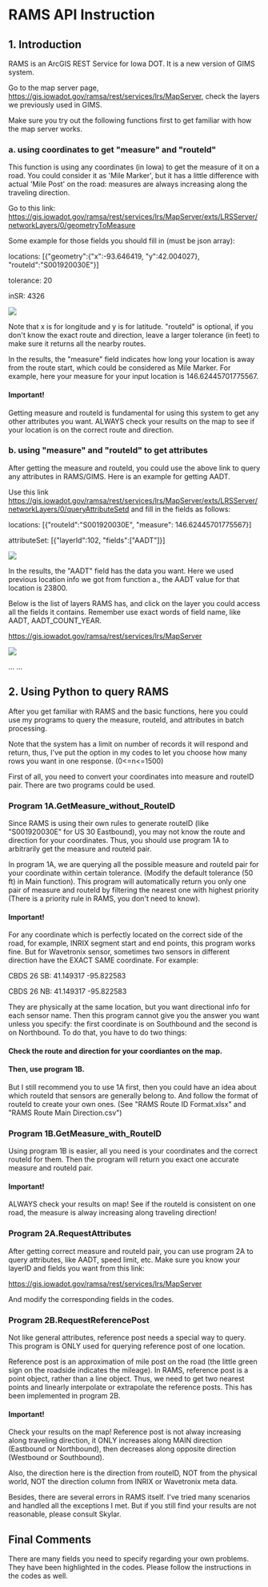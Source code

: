 # RAMS API Instruction

## 1. Introduction

RAMS is an ArcGIS REST Service for Iowa DOT. It is a new version of GIMS system.

Go to the map server page, https://gis.iowadot.gov/ramsa/rest/services/lrs/MapServer, check the layers we previously used in GIMS.

Make sure you try out the following functions first to get familiar with how the map server works.

### a. using coordinates to get "measure" and "routeId"

This function is using any coordinates (in Iowa) to get the measure of it on a road. You could consider it as 'Mile Marker', but it has a little difference with actual 'Mile Post' on the road: measures are always increasing along the traveling direction.

Go to this link: https://gis.iowadot.gov/ramsa/rest/services/lrs/MapServer/exts/LRSServer/networkLayers/0/geometryToMeasure

Some example for those fields you should fill in (must be json array):

locations: [{"geometry":{"x":-93.646419, "y":42.004027}, "routeId":"S001920030E"}]

tolerance: 20

inSR: 4326

![](https://github.com/jane212/RAMS_API/blob/master/geotomeasure.png)

Note that x is for longitude and y is for latitude. "routeId" is optional, if you don't know the exact route and direction, leave a larger tolerance (in feet) to make sure it returns all the nearby routes.

In the results, the "measure" field indicates how long your location is away from the route start, which could be considered as Mile Marker. For example, here your measure for your input location is 146.62445701775567.

#### Important!

Getting measure and routeId is fundamental for using this system to get any other attributes you want. ALWAYS check your results on the map to see if your location is on the correct route and direction.

### b. using "measure" and "routeId" to get attributes

After getting the measure and routeId, you could use the above link to query any attributes in RAMS/GIMS. Here is an example for getting AADT.

Use this link https://gis.iowadot.gov/ramsa/rest/services/lrs/MapServer/exts/LRSServer/networkLayers/0/queryAttributeSetd and fill in the fields as follows:

locations: [{"routeId":"S001920030E", "measure": 146.62445701775567}]

attributeSet: [{"layerId":102, "fields":["AADT"]}]

![](https://github.com/jane212/RAMS_API/blob/master/aadt.png)

In the results, the "AADT" field has the data you want. Here we used previous location info we got from function a., the AADT value for that location is 23800.

Below is the list of layers RAMS has, and click on the layer you could access all the fields it contains. Remember use exact words of field name, like AADT, AADT_COUNT_YEAR.

https://gis.iowadot.gov/ramsa/rest/services/lrs/MapServer

![](https://github.com/jane212/RAMS_API/blob/master/layers.png)

... ...

## 2. Using Python to query RAMS

After you get familiar with RAMS and the basic functions, here you could use my programs to query the measure, routeId, and attributes in batch processing.

Note that the system has a limit on number of records it will respond and return, thus, I've put the option in my codes to let you choose how many rows you want in one response. (0<=n<=1500)

First of all, you need to convert your coordinates into measure and routeID pair. There are two programs could be used.

### Program 1A.GetMeasure_without_RouteID

Since RAMS is using their own rules to generate routeID (like "S001920030E" for US 30 Eastbound), you may not know the route and direction for your coordinates. Thus, you should use program 1A to arbitrarily get the measure and routeId pair. 

In program 1A, we are querying all the possible measure and routeId pair for your coordinate within certain tolerance. (Modify the default tolerance (50 ft) in Main function). This program will automatically return you only one pair of measure and routeId by filtering the nearest one with highest priority (There is a priority rule in RAMS, you don't need to know).

#### Important!

For any coordinate which is perfectly located on the correct side of the road, for example, INRIX segment start and end points, this program works fine. But for Wavetronix sensor, sometimes two sensors in different direction have the EXACT SAME coordinate. For example:

CBDS 26 SB: 41.149317	-95.822583

CBDS 26 NB: 41.149317	-95.822583

They are physically at the same location, but you want directional info for each sensor name. Then this program cannot give you the answer you want unless you specify: the first coordinate is on Southbound and the second is on Northbound. To do that, you have to do two things:

#### Check the route and direction for your coordiantes on the map.
#### Then, use program 1B.

But I still recommend you to use 1A first, then you could have an idea about which routeId that sensors are generally belong to. And follow the format of routeId to create your own ones. (See "RAMS Route ID Format.xlsx" and "RAMS Route Main Direction.csv")

### Program 1B.GetMeasure_with_RouteID

Using program 1B is easier, all you need is your coordinates and the correct routeId for them. Then the program will return you exact one accurate measure and routeId pair.

#### Important!

ALWAYS check your results on map! See if the routeId is consistent on one road, the measure is alway increasing along traveling direction!

### Program 2A.RequestAttributes

After getting correct measure and routeId pair, you can use program 2A to query attributes, like AADT, speed limit, etc. Make sure you know your layerID and fields you want from this link:

https://gis.iowadot.gov/ramsa/rest/services/lrs/MapServer

And modify the corresponding fields in the codes.

### Program 2B.RequestReferencePost

Not like general attributes, reference post needs a special way to query. This program is ONLY used for querying reference post of one location.

Reference post is an approximation of mile post on the road (the little green sign on the roadside indicates the mileage). In RAMS, reference post is a point object, rather than a line object. Thus, we need to get two nearest points and linearly interpolate or extrapolate the reference posts. This has been implemented in program 2B.

#### Important!

Check your results on the map! Reference post is not alway increasing along traveling direction, it ONLY increases along MAIN direction (Eastbound or Northbound), then decreases along opposite direction (Westbound or Southbound). 

Also, the direction here is the direction from routeID, NOT from the physical world, NOT the direction column from INRIX or Wavetronix meta data.

Besides, there are several errors in RAMS itself. I've tried many scenarios and handled all the exceptions I met. But if you still find your results are not reasonable, please consult Skylar.

## Final Comments

There are many fields you need to specify regarding your own problems. They have been highlighted in the codes. Please follow the instructions in the codes as well.









